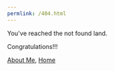 ```yaml
---
permlink: /404.html
---
```

You've reached the not found land. 

Congratulations!!!

[About Me](/about.html), [Home](/index.html)